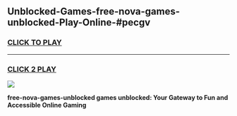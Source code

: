 
## Unblocked-Games-free-nova-games-unblocked-Play-Online-#pecgv
<h3>
<a href="https://premium.freeplayer.one?title=free-nova-games-unblocked&ref=27F">CLICK TO PLAY</a></h3>
<hr>

<h3>
<a href="https://premium.freeplayer.one?title=free-nova-games-unblocked&ref=27F">CLICK 2 PLAY</a>
  
</h3>

<a href="https://premium.freeplayer.one?title=free-nova-games-unblocked&ref=27F"><img src="https://clearcache.store/games.png"></a>


**free-nova-games-unblocked games unblocked: Your Gateway to Fun and Accessible Online Gaming**
